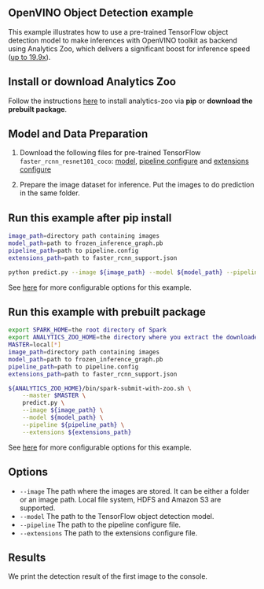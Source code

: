 ## OpenVINO Object Detection example

This example illustrates how to use a pre-trained TensorFlow object detection model
to make inferences with OpenVINO toolkit as backend using Analytics Zoo, which delivers a significant boost for inference speed ([up to 19.9x](https://software.intel.com/en-us/blogs/2018/05/15/accelerate-computer-vision-from-edge-to-cloud-with-openvino-toolkit)).

## Install or download Analytics Zoo
Follow the instructions [here](https://analytics-zoo.github.io/master/#PythonUserGuide/install/) to install analytics-zoo via __pip__ or __download the prebuilt package__.

## Model and Data Preparation
1. Download the following files for pre-trained TensorFlow `faster_rcnn_resnet101_coco`: [model](https://s3-ap-southeast-1.amazonaws.com/analytics-zoo-models/openvino/TF_faster_rcnn_resnet101_coco_2018_01_28/frozen_inference_graph.pb), 
[pipeline configure](https://s3-ap-southeast-1.amazonaws.com/analytics-zoo-models/openvino/TF_faster_rcnn_resnet101_coco_2018_01_28/pipeline.config) and
[extensions configure](https://s3-ap-southeast-1.amazonaws.com/analytics-zoo-models/openvino/TF_faster_rcnn_resnet101_coco_2018_01_28/faster_rcnn_support.json)

2. Prepare the image dataset for inference. Put the images to do prediction in the same folder.


## Run this example after pip install
```bash
image_path=directory path containing images
model_path=path to frozen_inference_graph.pb
pipeline_path=path to pipeline.config
extensions_path=path to faster_rcnn_support.json

python predict.py --image ${image_path} --model ${model_path} --pipeline ${pipeline_path} --extensions ${extensions_path}
```

See [here](#options) for more configurable options for this example.


## Run this example with prebuilt package
```bash
export SPARK_HOME=the root directory of Spark
export ANALYTICS_ZOO_HOME=the directory where you extract the downloaded Analytics Zoo zip package
MASTER=local[*]
image_path=directory path containing images
model_path=path to frozen_inference_graph.pb
pipeline_path=path to pipeline.config
extensions_path=path to faster_rcnn_support.json

${ANALYTICS_ZOO_HOME}/bin/spark-submit-with-zoo.sh \
    --master $MASTER \
    predict.py \
    --image ${image_path} \
    --model ${model_path} \
    --pipeline ${pipeline_path} \
    --extensions ${extensions_path}
```

See [here](#options) for more configurable options for this example.


## Options
* `--image` The path where the images are stored. It can be either a folder or an image path. Local file system, HDFS and Amazon S3 are supported.
* `--model` The path to the TensorFlow object detection model.
* `--pipeline` The path to the pipeline configure file.
* `--extensions` The path to the extensions configure file.

## Results
We print the detection result of the first image to the console.
